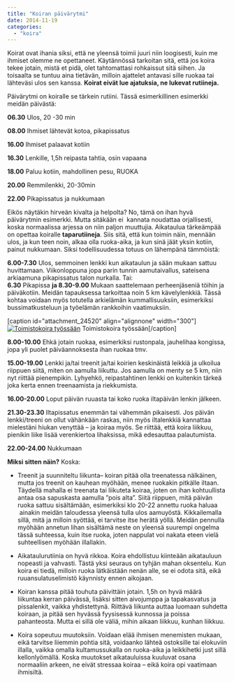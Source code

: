 ```yaml
---
title: "Koiran päivärytmi"
date: 2014-11-19
categories: 
  - "koira"
---
```


Koirat ovat ihania siksi, että ne yleensä toimii juuri niin loogisesti, kuin me ihmiset olemme ne opettaneet. Käytännössä tarkoitan sitä, että jos koira tekee jotain, mistä et pidä, olet tahtomattasi rohkaissut sitä siihen. Ja toisaalta se tuntuu aina tietävän, milloin ajattelet antavasi sille ruokaa tai lähteväsi ulos sen kanssa. **Koirat eivät lue ajatuksia, ne lukevat rutiineja.**

<!--more-->

Päivärytmi on koiralle se tärkein rutiini. Tässä esimerkillinen esimerkki meidän päivästä:

**06.30** Ulos, 20 -30 min

**08.00** Ihmiset lähtevät kotoa, pikapissatus

**16.00** Ihmiset palaavat kotiin

**16.30** Lenkille, 1,5h reipasta tahtia, osin vapaana

**18.00** Paluu kotiin, mahdollinen pesu, RUOKA

**20.00** Remmilenkki, 20-30min

**22.00** Pikapissatus ja nukkumaan

Eikös näytäkin hirveän kivalta ja helpolta? No, tämä on ihan hyvä päivärytmin esimerkki. Mutta sitäkään ei  kannata noudattaa orjallisesti, koska normaalissa arjessa on niin paljon muuttujia. Aikataulua tärkeämpää on opettaa koiralle **taparutiineja**. Siis sitä, että kun toimin näin, mennään ulos, ja kun teen noin, alkaa olla ruoka-aika, ja kun sinä jäät yksin kotiin, painut nukkumaan. Siksi todellisuudessa totuus on lähempänä tämmöistä:

**6.00-7.30** Ulos, semmoinen lenkki kun aikataulun ja sään mukaan sattuu huvittamaan. Viikonloppuna jopa parin tunnin aamutaivallus, sateisena arkiaamuna pikapissatus talon nurkalla. Tai:  
**6.30** Pikapissa **ja 8.30-9.00** Mukaan saattelemaan perheenjäseniä töihin ja päiväkotiin. Meidän tapauksessa tarkoittaa noin 5 km kävelylenkkiä. Tässä kohtaa voidaan myös totutella arkielämän kummallisuuksiin, esimerkiksi bussimatkusteluun ja työelämän rankkoihin vaatimuksiin.

\[caption id="attachment\_24520" align="alignnone" width="300"\][![Toimistokoira työssään](images/20140826_123830-300x180.jpg)](https://www.katiska.eu/wp-content/uploads/2014/11/20140826_123830.jpg) Toimistokoira työssään\[/caption\]

**8.00-10.00** Ehkä jotain ruokaa, esimerkiksi rustonpala, jauhelihaa kongissa, jopa yli puolet päiväannoksesta ihan ruokaa tmv.

**15.00-19.00** Lenkki ja/tai treenit ja/tai koirien keskinäistä leikkiä ja ulkoilua riippuen siitä, miten on aamulla liikuttu. Jos aamulla on menty se 5 km, niin nyt riittää pienempikin. Lyhyehkö, reipastahtinen lenkki on kuitenkin tärkeä joka kerta ennen treenaamista ja riekkumista.

**16.00-20.00** Loput päivän ruuasta tai koko ruoka iltapäivän lenkin jälkeen.

**21.30-23.30** Iltapissatus enemmän tai vähemmän pikaisesti. Jos päivän lenkki/treeni on ollut vähänkään raskas, niin myös iltalenkkiä kannattaa mielestäni hiukan venyttää – ja koiraa myös. Se riittää, että koira liikkuu, pienikin liike lisää verenkiertoa lihaksissa, mikä edesauttaa palautumista.

**22.00-24.00** Nukkumaan

**Miksi sitten näin?** Koska:

- Treenit ja suunniteltu liikunta– koiran pitää olla treenatessa nälkäinen, mutta jos treenit on kauhean myöhään, menee ruokakin pitkälle iltaan. Täydellä mahalla ei treenata tai liikuteta koiraa, joten on ihan kohtuullista antaa osa sapuskasta aamulla ”pois alta”. Siitä riippuen, mitä päivän ruoka sattuu sisältämään, esimerkiksi klo 20-22 annettu ruoka haluaa  ainakin meidän taloudessa yleensä tulla ulos aamuyöstä. Kikkailemalla sillä, mitä ja milloin syöttää, ei tarvitse itse herätä yöllä. Meidän pennulla myöhään annetun lihan sisältämä neste on yleensä suurempi ongelma tässä suhteessa, kuin itse ruoka, joten nappulat voi nakata eteen vielä suhteellisen myöhään illallakin.

- Aikataulurutiinia on hyvä rikkoa. Koira ehdollistuu kiinteään aikatauluun nopeasti ja vahvasti. Tästä yksi seuraus on tyhjän mahan oksentelu. Kun koira ei tiedä, milloin ruoka lätkäistään nenän alle, se ei odota sitä, eikä ruuansulatuselimistö käynnisty ennen aikojaan.
- Koiran kanssa pitää touhuta päivittäin jotain. 1,5h on hyvä määrä liikuntaa kerran päivässä, lisäksi sitten aivojumppa ja tapakasvatus ja pissalenkit, vaikka yhdistettynä. Riittävä liikunta auttaa luomaan suhdetta koiraan, ja pitää sen hyvässä fyysisessä kunnossa ja poissa pahanteosta. Mutta ei sillä ole väliä, mihin aikaan liikkuu, kunhan liikkuu.

- Koira sopeutuu muutoksiin. Voidaan elää ihmisen menemisten mukaan, eikä tarvitse liiemmin pohtia sitä, voidaanko lähteä ostoksille tai elokuviin illalla, vaikka omalla kultamussukalla on ruoka-aika ja leikkihetki just sillä kellonlyömällä. Koska muutokset aikatauluissa kuuluvat osana normaaliin arkeen, ne eivät stressaa koiraa – eikä koira opi vaatimaan ihmisiltä.
